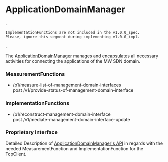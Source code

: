 # ApplicationDomainManager  

.  

    ImplementationFunctions are not included in the v1.0.0_spec.  
    Please, ignore this segment during implementing v1.0.0_impl.  

.

The [ApplicationDomainManager](https://github.com/openBackhaul/ApplicationDomainManager) manages and encapsulates all necessary activities for connecting the applications of the MW SDN domain.  


### MeasurementFunctions  

- /p1/measure-list-of-management-domain-interfaces  
  post /v1/provide-status-of-management-domain-interface  


### ImplementationFunctions 

- /p1/reconstruct-management-domain-interface  
  post /v1/mediate-management-domain-interface-update  


### Proprietary Interface  

Detailed Description of [ApplicationDomainManager's API](./adm.yaml) in regards with the needed MeasurementFunction and ImplementationFunction for the TcpClient.  
